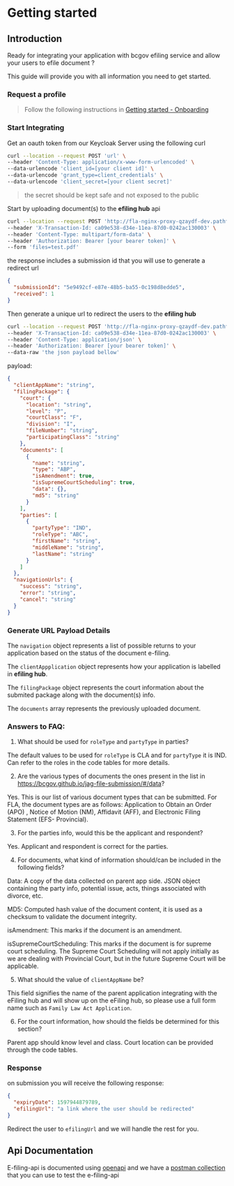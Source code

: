 # Getting started

## Introduction

Ready for integrating your application with bcgov efiling service and allow your users to efile document ?

This guide will provide you with all information you need to get started.

### Request a profile

> Follow the following instructions in [Getting started - Onboarding](onboarding.md)

### Start Integrating

Get an oauth token from our Keycloak Server using the following curl

```bash
curl --location --request POST 'url' \
--header 'Content-Type: application/x-www-form-urlencoded' \
--data-urlencode 'client_id=[your client id]' \
--data-urlencode 'grant_type=client_credentials' \
--data-urlencode 'client_secret=[your client secret]'
```

> the secret should be kept safe and not exposed to the public

Start by uploading document(s) to the **efiling hub** api

```bash
curl --location --request POST 'http://fla-nginx-proxy-qzaydf-dev.pathfinder.gov.bc.ca/api/submission/documents' \
--header 'X-Transaction-Id: ca09e538-d34e-11ea-87d0-0242ac130003' \
--header 'Content-Type: multipart/form-data' \
--header 'Authorization: Bearer [your bearer token]' \
--form 'files=test.pdf'
```

the response includes a submission id that you will use to generate a redirect url

```json
{
  "submissionId": "5e9492cf-e87e-48b5-ba55-0c198d8edde5",
  "received": 1
}
```

Then generate a unique url to redirect the users to the **efiling hub**

```bash
curl --location --request POST 'http://fla-nginx-proxy-qzaydf-dev.pathfinder.gov.bc.ca/api/submission/5e9492cf-e87e-48b5-ba55-0c198d8edde5/generateUrl' \
--header 'X-Transaction-Id: ca09e538-d34e-11ea-87d0-0242ac130003' \
--header 'Content-Type: application/json' \
--header 'Authorization: Bearer [your bearer token]' \
--data-raw 'the json payload bellow'
```

payload:

```json
{
  "clientAppName": "string",
  "filingPackage": {
    "court": {
      "location": "string",
      "level": "P",
      "courtClass": "F",
      "division": "I",
      "fileNumber": "string",
      "participatingClass": "string"
    },
    "documents": [
      {
        "name": "string",
        "type": "ABP",
        "isAmendment": true,
        "isSupremeCourtScheduling": true,
        "data": {},
        "md5": "string"
      }
    ],
    "parties": [
      {
        "partyType": "IND",
        "roleType": "ABC",
        "firstName": "string",
        "middleName": "string",
        "lastName": "string"
      }
    ]
  },
  "navigationUrls": {
    "success": "string",
    "error": "string",
    "cancel": "string"
  }
}
```

### Generate URL Payload Details

The `navigation` object represents a list of possible returns to your application based on the status of the document e-filing.

The `clientAppplication` object represents how your application is labelled in **efiling hub**.

The `filingPackage` object represents the court information about the submited package along with the document(s) info.

The `documents` array represents the previously uploaded document.

### Answers to FAQ:

1. What should be used for `roleType` and `partyType` in parties?

The default values to be used for `roleType` is CLA and for `partyType` it is IND. Can refer to the roles in the code tables for more details.

2. Are the various types of documents the ones present in the list in https://bcgov.github.io/jag-file-submission/#/data?

Yes. This is our list of various document types that can be submitted.
For FLA, the document types are as follows: Application to Obtain an Order (APO) , Notice of Motion (NM), Affidavit (AFF), and Electronic Filing Statement (EFS- Provincial).

3. For the parties info, would this be the applicant and respondent?

Yes. Applicant and respondent is correct for the parties.

4. For documents, what kind of information should/can be included in the following fields?

Data: A copy of the data collected on parent app side. JSON object containing the party info, potential issue, acts, things associated with divorce, etc.

MD5: Computed hash value of the document content, it is used as a checksum to validate the document integrity.

isAmendment: This marks if the document is an amendment.

isSupremeCourtScheduling: This marks if the document is for supreme court scheduling. The Supreme Court Scheduling will not apply initially as we are dealing with Provincial Court, but in the future Supreme Court will be applicable.

5. What should the value of `clientAppName` be?

This field signifies the name of the parent application integrating with the eFiling hub and will show up on the eFiling hub, so please use a full form name such as `Family Law Act Application`.

6. For the court information, how should the fields be determined for this section?

Parent app should know level and class. Court location can be provided through the code tables.

### Response

on submission you will receive the following response:

```json
{
  "expiryDate": 1597944879789,
  "efilingUrl": "a link where the user should be redirected"
}
```

Redirect the user to `efilingUrl` and we will handle the rest for you.

## Api Documentation

E-filing-api is documented using [openapi](http://editor.swagger.io/?url=https://raw.githubusercontent.com/bcgov/jag-file-submission/master/src/backend/efiling-api/jag-efiling-api.yaml) and we have a [postman collection](https://raw.githubusercontent.com/bcgov/jag-file-submission/master/src/backend/jag-efiling-api/src/test/jag-efiling-api.postman_collection.json) that you can use to test the e-filing-api
